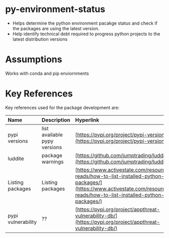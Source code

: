# py-environment-status
- Helps determine the python environment pacakge status and check if the packages are using the latest version. 
- Help identify technical debt required to progress python projects to the latest distribution versions

# Assumptions
Works with conda and pip enviornments


# Key References

Key references used for the package development are:

| Name             | Description      | Hyperlink                                                                                |
|:-----------------|:-----------------|:----------------------------------------------------------------------------|
| pypi versions | list available pypy versions | [https://pypi.org/project/pypi-version/](https://pypi.org/project/pypi-version/) |
| luddite | package warnings | [https://github.com/jumptrading/luddite](https://github.com/jumptrading/luddite) |
| Listing packages | Listing packages | [https://www.activestate.com/resources/quick-reads/how-to-list-installed-python-packages/](https://www.activestate.com/resources/quick-reads/how-to-list-installed-python-packages/) |
| pypi vulnerability | ?? | [https://pypi.org/project/appthreat-vulnerability-db/](https://pypi.org/project/appthreat-vulnerability-db/) |

